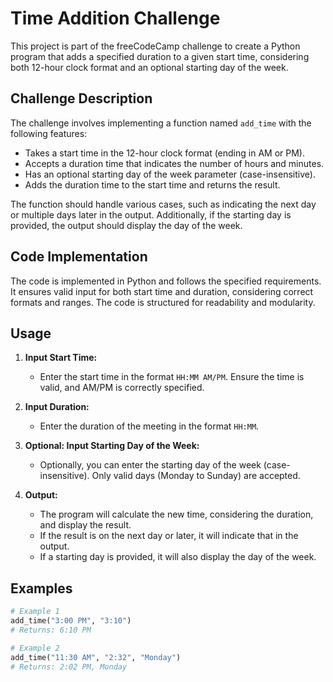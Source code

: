 # Time Addition Challenge

This project is part of the freeCodeCamp challenge to create a Python program that adds a specified duration to a given start time, considering both 12-hour clock format and an optional starting day of the week.

## Challenge Description

The challenge involves implementing a function named `add_time` with the following features:

- Takes a start time in the 12-hour clock format (ending in AM or PM).
- Accepts a duration time that indicates the number of hours and minutes.
- Has an optional starting day of the week parameter (case-insensitive).
- Adds the duration time to the start time and returns the result.

The function should handle various cases, such as indicating the next day or multiple days later in the output. Additionally, if the starting day is provided, the output should display the day of the week.

## Code Implementation

The code is implemented in Python and follows the specified requirements. It ensures valid input for both start time and duration, considering correct formats and ranges. The code is structured for readability and modularity.

## Usage

1. **Input Start Time:**
   - Enter the start time in the format `HH:MM AM/PM`. Ensure the time is valid, and AM/PM is correctly specified.

2. **Input Duration:**
   - Enter the duration of the meeting in the format `HH:MM`.

3. **Optional: Input Starting Day of the Week:**
   - Optionally, you can enter the starting day of the week (case-insensitive). Only valid days (Monday to Sunday) are accepted.

4. **Output:**
   - The program will calculate the new time, considering the duration, and display the result.
   - If the result is on the next day or later, it will indicate that in the output.
   - If a starting day is provided, it will also display the day of the week.

## Examples

```python
# Example 1
add_time("3:00 PM", "3:10")
# Returns: 6:10 PM

# Example 2
add_time("11:30 AM", "2:32", "Monday")
# Returns: 2:02 PM, Monday
